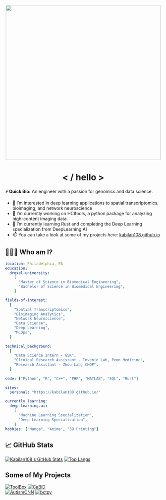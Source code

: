 <div align="center">
  <img src="https://media.giphy.com/media/C1U9zEg0gS8mY/giphy.gif" width="500"/>
</div>

<h1 align="center">
  < / hello >
</h1>

**⚡ Quick Bio:** An engineer with a passion for genomics and data science.
- 👀 I’m interested in deep learning applications to spatial transcriptomics, bioimaging, and network neuroscience
- 🔭 I’m currently working on HCItools, a python package for analyzing high-content imaging data.
- 🌱 I’m currently learning Rust and completing the Deep Learning specialization from DeepLearning.AI
- 📫 You can take a look at some of my projects here: [kabilan108.github.io](https://kabilan108.github.io)

## 👨🏾‍💻 Who am I?

```yaml
location: Philadelphia, PA
education:
  drexel-university:
    [
      "Master of Science in Biomedical Engineering",
      "Bachelor of Science in Biomedical Engineering",
    ]

fields-of-interest:
  [
    "Spatial Transcriptomics",
    "Bioimaging Analytics",
    "Network Neuroscience",
    "Data Science",
    "Deep Learning",
    "MLOps",
  ]
 
technical_background:
  [
    "Data Science Intern - GSK",
    "Clinical Research Assistant - Invenio Lab, Penn Medicine",
    "Research Assistant - Zhou Lab, CHOP",
  ]
 
code: ["Python", "R", "C++", "PHP", "MATLAB", "SQL", "Rust"]
 
sites:
  personal: "https://kabilan108.github.io/"

currently_learning:
  deep-learning.ai:
    [
      "Machine Learning Specialization",
      "Deep Learning Specialization",
    ]
hobbies: ["Manga", "Anime", "3D Printing"]
```

## 📈 GitHub Stats

[![Kabilan108's GitHub Stats](https://github-readme-stats.vercel.app/api?username=kabilan108&count_private=true&hide=issues&show_icons=true&theme=codeSTACKr)](https://github.com/anuraghazra/github-readme-stats)
[![Top Langs](https://github-readme-stats.vercel.app/api/top-langs/?username=kabilan108&layout=compact&theme=codeSTACKr&hide=html)](https://github.com/anuraghazra/github-readme-stats)
  
## Some of My Projects

[![ToolBox](https://github-readme-stats.vercel.app/api/pin/?username=kabilan108&repo=ToolBox&theme=codeSTACKr)](https://github.com/Kabilan108/ToolBox)
[![CaBiD](https://github-readme-stats.vercel.app/api/pin/?username=kabilan108&repo=CaBiD&theme=codeSTACKr)](https://github.com/Kabilan108/CaBiD)<br>
[![AutismCNN](https://github-readme-stats.vercel.app/api/pin/?username=kabilan108&repo=AutismCNN&theme=codeSTACKr)](https://github.com/Kabilan108/AutismCNN)
[![bctpy](https://github-readme-stats.vercel.app/api/pin/?username=kabilan108&repo=bctpy&theme=codeSTACKr)](https://github.com/Kabilan108/bctpy)
